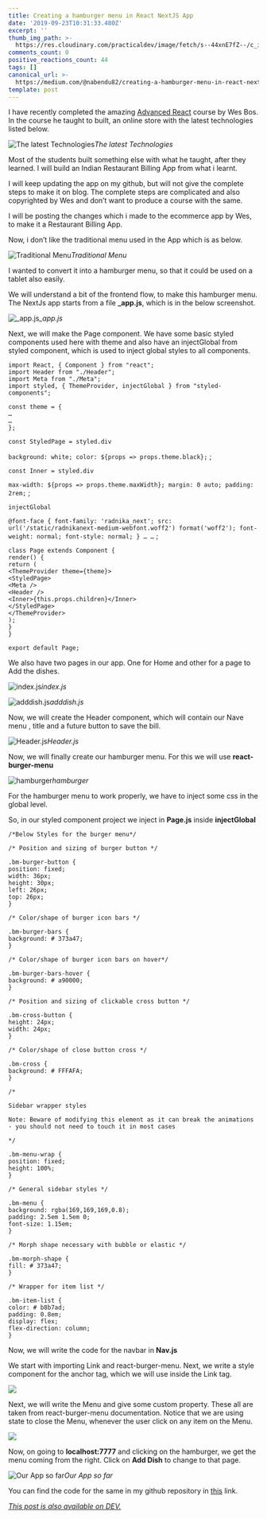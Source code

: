 ```yaml
---
title: Creating a hamburger menu in React NextJS App
date: '2019-09-23T10:31:33.480Z'
excerpt: ''
thumb_img_path: >-
  https://res.cloudinary.com/practicaldev/image/fetch/s--44xnE7fZ--/c_imagga_scale,f_auto,fl_progressive,h_420,q_auto,w_1000/https://res.cloudinary.com/practicaldev/image/fetch/s--_SXPV0gh--/c_imagga_scale%2Cf_auto%2Cfl_progressive%2Ch_420%2Cq_auto%2Cw_1000/https://thepracticaldev.s3.amazonaws.com/i/vfo03l625xru969i3gl7.jpeg
comments_count: 0
positive_reactions_count: 44
tags: []
canonical_url: >-
  https://medium.com/@nabendu82/creating-a-hamburger-menu-in-react-nextjs-app-19a6094cec5f
template: post
---
```

I have recently completed the amazing [Advanced React](https://advancedreact.com/) course by Wes Bos. In the course he taught to built, an online store with the latest technologies listed below.

![The latest Technologies](https://cdn-images-1.medium.com/max/2000/1*Lz6LEo82B_i1iEVNRmHdyw.png)*The latest Technologies*

Most of the students built something else with what he taught, after they learned. I will build an Indian Restaurant Billing App from what i learnt.

I will keep updating the app on my github, but will not give the complete steps to make it on blog. The complete steps are complicated and also copyrighted by Wes and don’t want to produce a course with the same.

I will be posting the changes which i made to the ecommerce app by Wes, to make it a Restaurant Billing App.

Now, i don’t like the traditional menu used in the App which is as below.

![Traditional Menu](https://cdn-images-1.medium.com/max/2880/1*XYTNRVyCMje8Yx79xxE9nA.png)*Traditional Menu*

I wanted to convert it into a hamburger menu, so that it could be used on a tablet also easily.

We will understand a bit of the frontend flow, to make this hamburger menu. The NextJs app starts from a file **_app.js**, which is in the below screenshot.

![_app.js](https://cdn-images-1.medium.com/max/2880/1*E-pD75ZQA5LKTbsACfgPNQ.png)*_app.js*

Next, we will make the Page component. We have some basic styled components used here with theme and also have an injectGlobal from styled component, which is used to inject global styles to all components.

    import React, { Component } from "react";
    import Header from "./Header";
    import Meta from "./Meta";
    import styled, { ThemeProvider, injectGlobal } from "styled-components";

    const theme = {
    …
    …
    };

    const StyledPage = styled.div
`
    background: white;
    color: ${props => props.theme.black};
    `
;

    const Inner = styled.div
`
    max-width: ${props => props.theme.maxWidth};
    margin: 0 auto;
    padding: 2rem;
    `
;

    injectGlobal
`
    @font-face {
    font-family: 'radnika_next';
    src: url('/static/radnikanext-medium-webfont.woff2') format('woff2');
    font-weight: normal;
    font-style: normal;
    }
    …
    …
    `
;

    class Page extends Component {
    render() {
    return (
    <ThemeProvider theme={theme}>
    <StyledPage>
    <Meta />
    <Header />
    <Inner>{this.props.children}</Inner>
    </StyledPage>
    </ThemeProvider>
    );
    }
    }

    export default Page;

We also have two pages in our app. One for Home and other for a page to Add the dishes.

![index.js](https://cdn-images-1.medium.com/max/2000/1*J6kwr960RZxbcCLFndb2yw.png)*index.js*

![adddish.js](https://cdn-images-1.medium.com/max/2000/1*uAASWE-yzlDNdGzL-afAIQ.png)*adddish.js*

Now, we will create the Header component, which will contain our Nave menu , title and a future button to save the bill.

![Header.js](https://cdn-images-1.medium.com/max/2000/1*wPHHinZotV3wwekQ72bOVA.png)*Header.js*

Now, we will finally create our hamburger menu. For this we will use **react-burger-menu**

![hamburger](https://cdn-images-1.medium.com/max/2000/1*36609e2XcEQpy0xSAAlgRg.png)*hamburger*

For the hamburger menu to work properly, we have to inject some css in the global level.

So, in our styled component project we inject in **Page.js** inside **injectGlobal**

    /*Below Styles for the burger menu*/

    /* Position and sizing of burger button */

    .bm-burger-button {
    position: fixed;
    width: 36px;
    height: 30px;
    left: 26px;
    top: 26px;
    }

    /* Color/shape of burger icon bars */

    .bm-burger-bars {
    background: # 373a47;
    }

    /* Color/shape of burger icon bars on hover*/

    .bm-burger-bars-hover {
    background: # a90000;
    }

    /* Position and sizing of clickable cross button */

    .bm-cross-button {
    height: 24px;
    width: 24px;
    }

    /* Color/shape of close button cross */

    .bm-cross {
    background: # FFFAFA;
    }

    /*

    Sidebar wrapper styles

    Note: Beware of modifying this element as it can break the animations - you should not need to touch it in most cases

    */

    .bm-menu-wrap {
    position: fixed;
    height: 100%;
    }

    /* General sidebar styles */

    .bm-menu {
    background: rgba(169,169,169,0.8);
    padding: 2.5em 1.5em 0;
    font-size: 1.15em;
    }

    /* Morph shape necessary with bubble or elastic */

    .bm-morph-shape {
    fill: # 373a47;
    }

    /* Wrapper for item list */

    .bm-item-list {
    color: # b8b7ad;
    padding: 0.8em;
    display: flex;
    flex-direction: column;
    }

Now, we will write the code for the navbar in **Nav.js**

We start with importing Link and react-burger-menu. Next, we write a style component for the anchor tag, which we will use inside the Link tag.

![](https://cdn-images-1.medium.com/max/2504/1*P8dxhOUnbkacdr4nK_yNtQ.png)

Next, we will write the Menu and give some custom property. These all are taken from react-burger-menu documentation. Notice that we are using state to close the Menu, whenever the user click on any item on the Menu.

![](https://cdn-images-1.medium.com/max/2802/1*SERRC3M4InBlDj1Y1aJiSA.png)

Now, on going to **localhost:7777** and clicking on the hamburger, we get the menu coming from the right. Click on **Add Dish** to change to that page.

![Our App so far](https://cdn-images-1.medium.com/max/2880/1*c7Hn_d87pTbvCTqqRU2EJQ.png)*Our App so far*

You can find the code for the same in my github repository in [this](https://github.com/nabendu82/BillingRestro) link.


*[This post is also available on DEV.](https://dev.to/nabendu82/creating-a-hamburger-menu-in-react-nextjs-app-1hpb)*


<script>
const parent = document.getElementsByTagName('head')[0];
const script = document.createElement('script');
script.type = 'text/javascript';
script.src = 'https://cdnjs.cloudflare.com/ajax/libs/iframe-resizer/4.1.1/iframeResizer.min.js';
script.charset = 'utf-8';
script.onload = function() {
    window.iFrameResize({}, '.liquidTag');
};
parent.appendChild(script);
</script>    
